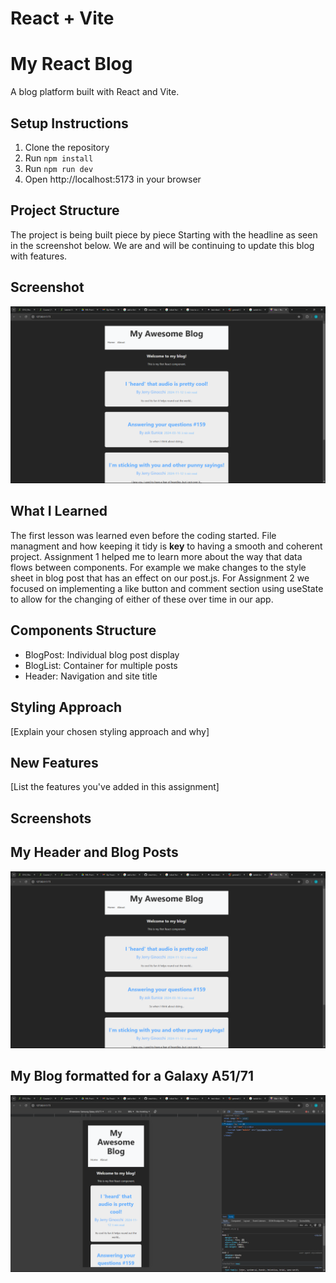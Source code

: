 # React + Vite

# My React Blog

A blog platform built with React and Vite.

## Setup Instructions

1. Clone the repository
2. Run `npm install`
3. Run `npm run dev`
4. Open http://localhost:5173 in your browser

## Project Structure

The project is being built piece by piece Starting with the headline as seen in the screenshot below. We are and will be continuing to update this blog with features.

## Screenshot

![My Work](src/assets/pictures/Assignment_0_and_Assignment_1_screenshot.png)

## What I Learned

The first lesson was learned even before the coding started. File managment and how keeping it tidy is **key** to having a smooth and coherent project. Assignment 1 helped me to learn more about the way that data flows between components. For example we make changes to the style sheet in blog post that has an effect on our post.js. For Assignment 2 we focused on implementing a like button and comment section using useState to allow for the changing of either of these over time in our app.

## Components Structure

- BlogPost: Individual blog post display
- BlogList: Container for multiple posts
- Header: Navigation and site title

## Styling Approach

[Explain your chosen styling approach and why]

## New Features

[List the features you've added in this assignment]

## Screenshots

## My Header and Blog Posts

![My Work For Assignment 1](src/assets/pictures/Assignment_0_and_Assignment_1_screenshot.png)

## My Blog formatted for a Galaxy A51/71

![My Work For Assignment 1 the second one](src/assets/pictures/Assignment_1_mobile.png)
